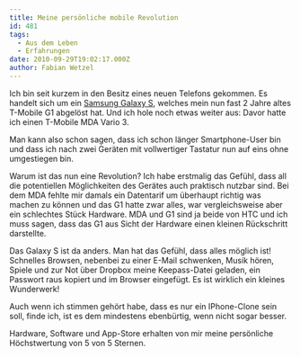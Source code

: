 ```yaml
---
title: Meine persönliche mobile Revolution
id: 481
tags:
  - Aus dem Leben
  - Erfahrungen
date: 2010-09-29T19:02:17.000Z
author: Fabian Wetzel
---
```


Ich bin seit kurzem in den Besitz eines neuen Telefons gekommen. Es handelt sich um ein [Samsung Galaxy S](http://www.amazon.de/gp/product/B003NCX6ZS?ie=UTF8&amp;tag=fabsenetfabse-21&amp;linkCode=as2&amp;camp=1638&amp;creative=19454&amp;creativeASIN=B003NCX6ZS), welches mein nun fast 2 Jahre altes T-Mobile G1 abgelöst hat. Und ich hole noch etwas weiter aus: Davor hatte ich einen T-Mobile MDA Vario 3.

Man kann also schon sagen, dass ich schon länger Smartphone-User bin und dass ich nach zwei Geräten mit vollwertiger Tastatur nun auf eins ohne umgestiegen bin.

Warum ist das nun eine Revolution? Ich habe erstmalig das Gefühl, dass all die potentiellen Möglichkeiten des Gerätes auch praktisch nutzbar sind. Bei dem MDA fehlte mir damals ein Datentarif um überhaupt richtig was machen zu können und das G1 hatte zwar alles, war vergleichsweise aber ein schlechtes Stück Hardware. MDA und G1 sind ja beide von HTC und ich muss sagen, dass das G1 aus Sicht der Hardware einen kleinen Rückschritt darstellte.

Das Galaxy S ist da anders. Man hat das Gefühl, dass alles möglich ist! Schnelles Browsen, nebenbei zu einer E-Mail schwenken, Musik hören, Spiele und zur Not über Dropbox meine Keepass-Datei geladen, ein Passwort raus kopiert und im Browser eingefügt. Es ist wirklich ein kleines Wunderwerk!

Auch wenn ich stimmen gehört habe, dass es nur ein IPhone-Clone sein soll, finde ich, ist es dem mindestens ebenbürtig, wenn nicht sogar besser.

Hardware, Software und App-Store erhalten von mir meine persönliche Höchstwertung von 5 von 5 Sternen.
